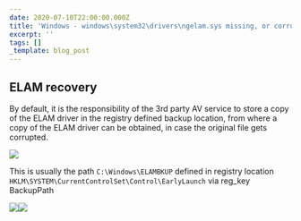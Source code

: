 ```yaml
---
date: 2020-07-10T22:00:00.000Z
title: 'Windows - windows\system32\drivers\ngelam.sys missing, or corrupt'
excerpt: ''
tags: []
_template: blog_post
---
```




## ELAM recovery

By default, it is the responsibility of the 3rd party AV service to store a copy of the ELAM driver in the registry defined backup location, from where a copy of the ELAM driver can be obtained, in case the original file gets corrupted.

![](/images/image-14.png)

This is usually the path `C:\Windows\ELAMBKUP` defined in registry location `HKLM\SYSTEM\CurrentControlSet\Control\EarlyLaunch` via reg_key BackupPath

![](/images/image-15.png)![](/images/ngelam-copy.png)
